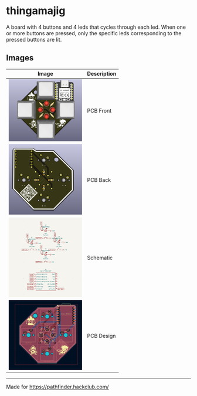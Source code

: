 # thingamajig

A board with 4 buttons and 4 leds that cycles through each led. When one or more buttons are pressed, only the specific leds corresponding to the pressed buttons are lit.

## Images

| Image                                                          | Description |
| -------------------------------------------------------------- | ----------- |
| <img src="assets/front.png" alt="Front" width="200"/>          | PCB Front   |
| <img src="assets/back.png" alt="Back" width="200"/>            | PCB Back    |
| <img src="assets/schema.png" alt="Schema" width="200"/>        | Schematic   |
| <img src="assets/pcbdesign.png" alt="PCB Design" width="200"/> | PCB Design  |

---

Made for https://pathfinder.hackclub.com/